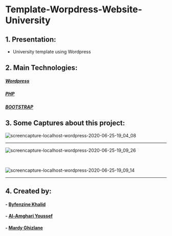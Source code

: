 # Template-Worpdress-Website-University 

## 1. Presentation:
<ul>
<li>University template using Wordpress</li>
</ul>

## 2. Main Technologies:

##### <a href="https://wordpress.org/download/">Wordpress</a>
##### <a href="https://www.php.net/">PHP</a>
##### <a href="https://getbootstrap.com/docs/4.5/getting-started/download/">BOOTSTRAP</a>

## 3. Some Captures about this project:

![screencapture-localhost-wordpress-2020-06-25-19_04_08](https://user-images.githubusercontent.com/48455549/85777254-5d8fec00-b719-11ea-8e91-2bff29f97907.png)


<hr>

![screencapture-localhost-wordpress-2020-06-25-19_09_26](https://user-images.githubusercontent.com/48455549/85777201-523cc080-b719-11ea-898a-a9e1eaf55d4f.png)

<br>

![screencapture-localhost-wordpress-2020-06-25-19_09_14](https://user-images.githubusercontent.com/48455549/85777224-57017480-b719-11ea-9123-e642f4fa5f68.png)
<hr>

## 4. Created by:

#### - <a href="https://github.com/khalidbyfenzine">Byfenzine Khalid</a>
#### - <a href="https://github.com/youssefalam">Al-Amghari Youssef</a>
#### - <a href="https://github.com/Ghizlanemardy">Mardy Ghizlane</a>


